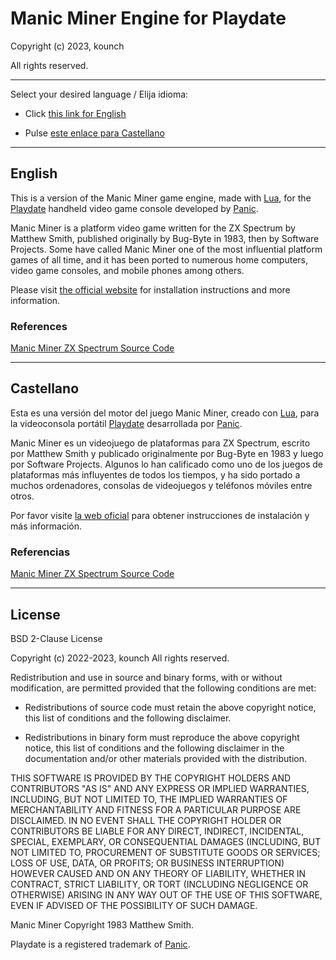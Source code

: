 # Manic Miner Engine for Playdate

Copyright (c) 2023, kounch

All rights reserved.

---

Select your desired language / Elija idioma:

- Click [this link for English](#english)

- Pulse [este enlace para Castellano](#castellano)

---

## English

This is a version of the Manic Miner game engine, made with [Lua](https://www.lua.org), for the [Playdate](https://play.date) handheld video game console developed by [Panic](https://panic.com/).

Manic Miner is a platform video game written for the ZX Spectrum by Matthew Smith, published originally by Bug-Byte in 1983, then by Software Projects. Some have called Manic Miner one of the most influential platform games of all time, and it has been ported to numerous home computers, video game consoles, and mobile phones among others.

Please visit [the official website](https://kounch.itch.io) for installation instructions and more information.

### References

[Manic Miner ZX Spectrum Source Code](https://github.com/SomeProgrammerGuy/Manic-Miner-Source-Code)

---

## Castellano

Esta es una versión del motor del juego Manic Miner, creado con [Lua](https://www.lua.org), para la videoconsola portátil [Playdate](https://play.date) desarrollada por [Panic](https://panic.com/).

Manic Miner es un videojuego de plataformas para ZX Spectrum, escrito por Matthew Smith y publicado originalmente por Bug-Byte en 1983 y luego por Software Projects. Algunos lo han calificado como uno de los juegos de plataformas más influyentes de todos los tiempos, y ha sido portado a muchos ordenadores, consolas de videojuegos y teléfonos móviles entre otros.

Por favor visite [la web oficial](https://kounch.itch.io) para obtener instrucciones de instalación y más información.

### Referencias

[Manic Miner ZX Spectrum Source Code](https://github.com/SomeProgrammerGuy/Manic-Miner-Source-Code)

---

## License

BSD 2-Clause License

Copyright (c) 2022-2023, kounch
All rights reserved.

Redistribution and use in source and binary forms, with or without
modification, are permitted provided that the following conditions are met:

- Redistributions of source code must retain the above copyright notice, this
  list of conditions and the following disclaimer.

- Redistributions in binary form must reproduce the above copyright notice,
  this list of conditions and the following disclaimer in the documentation
  and/or other materials provided with the distribution.

THIS SOFTWARE IS PROVIDED BY THE COPYRIGHT HOLDERS AND CONTRIBUTORS "AS IS"
AND ANY EXPRESS OR IMPLIED WARRANTIES, INCLUDING, BUT NOT LIMITED TO, THE
IMPLIED WARRANTIES OF MERCHANTABILITY AND FITNESS FOR A PARTICULAR PURPOSE ARE
DISCLAIMED. IN NO EVENT SHALL THE COPYRIGHT HOLDER OR CONTRIBUTORS BE LIABLE
FOR ANY DIRECT, INDIRECT, INCIDENTAL, SPECIAL, EXEMPLARY, OR CONSEQUENTIAL
DAMAGES (INCLUDING, BUT NOT LIMITED TO, PROCUREMENT OF SUBSTITUTE GOODS OR
SERVICES; LOSS OF USE, DATA, OR PROFITS; OR BUSINESS INTERRUPTION) HOWEVER
CAUSED AND ON ANY THEORY OF LIABILITY, WHETHER IN CONTRACT, STRICT LIABILITY,
OR TORT (INCLUDING NEGLIGENCE OR OTHERWISE) ARISING IN ANY WAY OUT OF THE USE
OF THIS SOFTWARE, EVEN IF ADVISED OF THE POSSIBILITY OF SUCH DAMAGE.

Manic Miner Copyright 1983 Matthew Smith.

Playdate is a registered trademark of [Panic](https://panic.com/).
